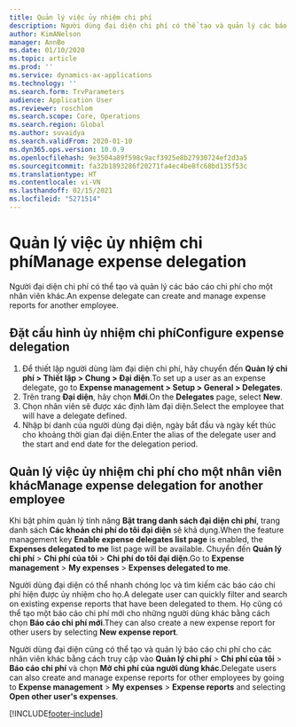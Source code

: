 ```yaml
---
title: Quản lý việc ủy nhiệm chi phí
description: Người dùng đại diện chi phí có thể tạo và quản lý các báo cáo chi phí cho một nhân viên khác trong tổ chức.
author: KimANelson
manager: AnnBe
ms.date: 01/10/2020
ms.topic: article
ms.prod: ''
ms.service: dynamics-ax-applications
ms.technology: ''
ms.search.form: TrvParameters
audience: Application User
ms.reviewer: roschlom
ms.search.scope: Core, Operations
ms.search.region: Global
ms.author: suvaidya
ms.search.validFrom: 2020-01-10
ms.dyn365.ops.version: 10.0.9
ms.openlocfilehash: 9e3504a89f598c9acf3925e8b27930724ef2d3a5
ms.sourcegitcommit: fa32b1893286f20271fa4ec4be8fc68bd135f53c
ms.translationtype: HT
ms.contentlocale: vi-VN
ms.lasthandoff: 02/15/2021
ms.locfileid: "5271514"
---
```

# <a name="manage-expense-delegation"></a><span data-ttu-id="c2bf5-103">Quản lý việc ủy nhiệm chi phí</span><span class="sxs-lookup"><span data-stu-id="c2bf5-103">Manage expense delegation</span></span>

<span data-ttu-id="c2bf5-104">Người đại diện chi phí có thể tạo và quản lý các báo cáo chi phí cho một nhân viên khác.</span><span class="sxs-lookup"><span data-stu-id="c2bf5-104">An expense delegate can create and manage expense reports for another employee.</span></span>

## <a name="configure-expense-delegation"></a><span data-ttu-id="c2bf5-105">Đặt cấu hình ủy nhiệm chi phí</span><span class="sxs-lookup"><span data-stu-id="c2bf5-105">Configure expense delegation</span></span>

1. <span data-ttu-id="c2bf5-106">Để thiết lập người dùng làm đại diện chi phí, hãy chuyển đến **Quản lý chi phí > Thiết lập > Chung > Đại diện**.</span><span class="sxs-lookup"><span data-stu-id="c2bf5-106">To set up a user as an expense delegate, go to **Expense management > Setup > General > Delegates**.</span></span>
2. <span data-ttu-id="c2bf5-107">Trên trang **Đại diện**, hãy chọn **Mới**.</span><span class="sxs-lookup"><span data-stu-id="c2bf5-107">On the **Delegates** page, select **New**.</span></span>
3. <span data-ttu-id="c2bf5-108">Chọn nhân viên sẽ được xác định làm đại diện.</span><span class="sxs-lookup"><span data-stu-id="c2bf5-108">Select the employee that will have a delegate defined.</span></span> 
4. <span data-ttu-id="c2bf5-109">Nhập bí danh của người dùng đại diện, ngày bắt đầu và ngày kết thúc cho khoảng thời gian đại diện.</span><span class="sxs-lookup"><span data-stu-id="c2bf5-109">Enter the alias of the delegate user and the start and end date for the delegation period.</span></span>

## <a name="manage-expense-delegation-for-another-employee"></a><span data-ttu-id="c2bf5-110">Quản lý việc ủy nhiệm chi phí cho một nhân viên khác</span><span class="sxs-lookup"><span data-stu-id="c2bf5-110">Manage expense delegation for another employee</span></span>

<span data-ttu-id="c2bf5-111">Khi bật phím quản lý tính năng **Bật trang danh sách đại diện chi phí**, trang danh sách **Các khoản chi phí do tôi đại diện** sẽ khả dụng.</span><span class="sxs-lookup"><span data-stu-id="c2bf5-111">When the feature management key **Enable expense delegates list page** is enabled, the **Expenses delegated to me** list page will be available.</span></span> <span data-ttu-id="c2bf5-112">Chuyển đến **Quản lý chi phí** > **Chi phí của tôi** > **Chi phí do tôi đại diện**.</span><span class="sxs-lookup"><span data-stu-id="c2bf5-112">Go to **Expense management** > **My expenses** > **Expenses delegated to me**.</span></span>

<span data-ttu-id="c2bf5-113">Người dùng đại diện có thể nhanh chóng lọc và tìm kiếm các báo cáo chi phí hiện được ủy nhiệm cho họ.</span><span class="sxs-lookup"><span data-stu-id="c2bf5-113">A delegate user can quickly filter and search on existing expense reports that have been delegated to them.</span></span> <span data-ttu-id="c2bf5-114">Họ cũng có thể tạo một báo cáo chi phí mới cho những người dùng khác bằng cách chọn **Báo cáo chi phí mới**.</span><span class="sxs-lookup"><span data-stu-id="c2bf5-114">They can also create a new expense report for other users by selecting **New expense report**.</span></span>

<span data-ttu-id="c2bf5-115">Người dùng đại diện cũng có thể tạo và quản lý báo cáo chi phí cho các nhân viên khác bằng cách truy cập vào **Quản lý chi phí** > **Chi phí của tôi** > **Báo cáo chi phí** và chọn **Mở chi phí của người dùng khác**.</span><span class="sxs-lookup"><span data-stu-id="c2bf5-115">Delegate users can also create and manage expense reports for other employees by going to **Expense management** > **My expenses** > **Expense reports** and selecting **Open other user's expenses**.</span></span>


[!INCLUDE[footer-include](../includes/footer-banner.md)]